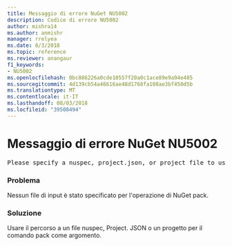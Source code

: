 ```yaml
---
title: Messaggio di errore NuGet NU5002
description: Codice di errore NU5002
author: mishra14
ms.author: anmishr
manager: rrelyea
ms.date: 8/3/2018
ms.topic: reference
ms.reviewer: anangaur
f1_keywords:
- NU5002
ms.openlocfilehash: 0bc886226a0cde10557f20a0c1ace89e9a94e485
ms.sourcegitcommit: 4d139cb54a46616ae48d1768fa108ae3bf450d5b
ms.translationtype: MT
ms.contentlocale: it-IT
ms.lasthandoff: 08/03/2018
ms.locfileid: "39508494"
---
```

# <a name="nuget-error-nu5002"></a>Messaggio di errore NuGet NU5002
<pre>Please specify a nuspec, project.json, or project file to use.</pre>

### <a name="issue"></a>Problema

Nessun file di input è stato specificato per l'operazione di NuGet pack.


### <a name="solution"></a>Soluzione

Usare il percorso a un file nuspec, Project. JSON o un progetto per il comando pack come argomento.

